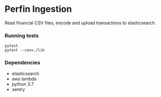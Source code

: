 # Perfin Ingestion
Read financial CSV files, encode and upload transactions to elasticsearch.

### Running tests

```
pytest
pytest --cov=./lib
```

### Dependencies
 - elasticsearch
 - aws lambda
 - python 3.7
 - sentry